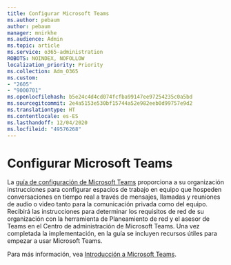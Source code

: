 ```yaml
---
title: Configurar Microsoft Teams
ms.author: pebaum
author: pebaum
manager: mnirkhe
ms.audience: Admin
ms.topic: article
ms.service: o365-administration
ROBOTS: NOINDEX, NOFOLLOW
localization_priority: Priority
ms.collection: Adm_O365
ms.custom:
- "2605"
- "9000701"
ms.openlocfilehash: b5e24c4d4cd074fcfba99147ee97254235c0a5bd
ms.sourcegitcommit: 2e4a5153e530bf15744a52e982eeb0d99757e9d2
ms.translationtype: HT
ms.contentlocale: es-ES
ms.lasthandoff: 12/04/2020
ms.locfileid: "49576268"
---
```

# <a name="set-up-microsoft-teams"></a>Configurar Microsoft Teams

La  [guía de configuración de Microsoft Teams](https://aka.ms/teamsguidance)  proporciona a su organización instrucciones para configurar espacios de trabajo en equipo que hospeden conversaciones en tiempo real a través de mensajes, llamadas y reuniones de audio o video tanto para la comunicación privada como del equipo. Recibirá las instrucciones para determinar los requisitos de red de su organización con la herramienta de Planeamiento de red y el asesor de Teams en el Centro de administración de Microsoft Teams. Una vez completada la implementación, en la guía se incluyen recursos útiles para empezar a usar Microsoft Teams.

Para más información, vea [Introducción a Microsoft Teams](https://docs.microsoft.com/microsoftteams/get-started-with-teams-quick-start).
